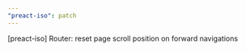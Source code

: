 ```yaml
---
"preact-iso": patch
---
```


[preact-iso] Router: reset page scroll position on forward navigations
